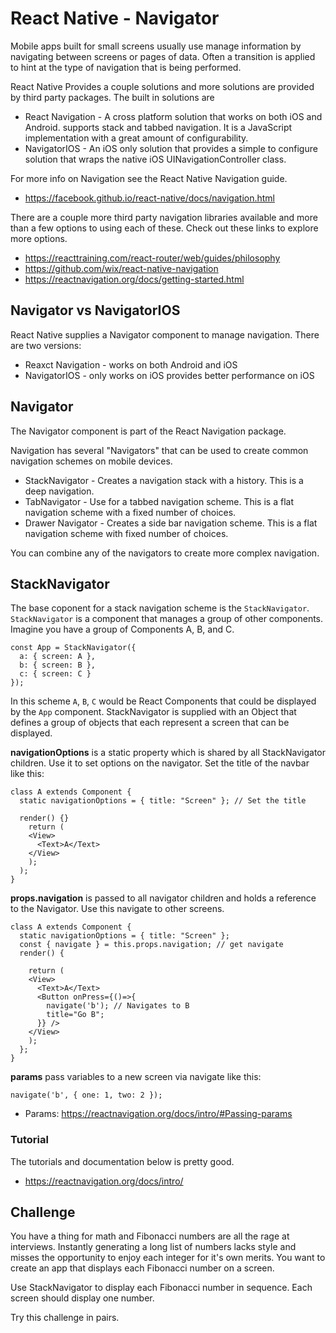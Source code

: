 # React Native - Navigator

Mobile apps built for small screens usually use manage information by navigating between 
screens or pages of data. Often a transition is applied to hint at the type of navigation
that is being performed. 

React Native Provides a couple solutions and more solutions are provided by third party 
packages. The built in solutions are 

- React Navigation - A cross platform solution that works on both iOS and Android. 
supports stack and tabbed navigation. It is a JavaScript implementation with a 
great amount of configurability. 
- NavigatorIOS - An iOS only solution that provides a simple to configure solution that 
wraps the native iOS UINavigationController class. 

For more info on Navigation see the React Native Navigation guide. 

- https://facebook.github.io/react-native/docs/navigation.html

There are a couple more third party navigation libraries available and more than a few 
options to using each of these. Check out these links to explore more options.  

- https://reacttraining.com/react-router/web/guides/philosophy
- https://github.com/wix/react-native-navigation
- https://reactnavigation.org/docs/getting-started.html

## Navigator vs NavigatorIOS

React Native supplies a Navigator component to manage navigation. There are two versions:

- Reaxct Navigation - works on both Android and iOS
- NavigatorIOS - only works on iOS provides better performance on iOS

## Navigator 

The Navigator component is part of the React Navigation package. 

Navigation has several "Navigators" that can be used to create 
common navigation schemes on mobile devices. 

- StackNavigator - Creates a navigation stack with a history. 
This is a deep navigation. 
- TabNavigator - Use for a tabbed navigation scheme. This is a 
flat navigation scheme with a fixed number of choices. 
- Drawer Navigator - Creates a side bar navigation scheme. This is a 
flat navigation scheme with fixed number of choices. 

You can combine any of the navigators to create more complex navigation. 

## StackNavigator

The base coponent for a stack navigation scheme is the `StackNavigator`. 
`StackNavigator` is a component that manages a group of other 
components. Imagine you have a group of Components A, B, and C. 

```
const App = StackNavigator({
  a: { screen: A },
  b: { screen: B },
  c: { screen: C }
});
```

In this scheme `A`, `B`, `C` would be React Components that could be 
displayed by the `App` component. StackNavigator is supplied with an
Object that defines a group of objects that each represent a screen 
that can be displayed. 

**navigationOptions** is a static property which is shared by all 
StackNavigator children. Use it to set options on the navigator. 
Set the title of the navbar like this: 

```
class A extends Component {
  static navigationOptions = { title: "Screen" }; // Set the title
  
  render() {}
    return (
    <View>
      <Text>A</Text>
    </View>
    );
  );
}
```

**props.navigation** is passed to all navigator children and holds a 
reference to the Navigator. Use this navigate to other screens. 

```
class A extends Component {
  static navigationOptions = { title: "Screen" };
  const { navigate } = this.props.navigation; // get navigate
  render() {
    
    return (
    <View>
      <Text>A</Text>
      <Button onPress={()=>{
        navigate('b'); // Navigates to B
        title="Go B"; 
      }} />
    </View>
    );
  };
}
```

**params** pass variables to a new screen via navigate like this: 

`navigate('b', { one: 1, two: 2 });`

- Params: https://reactnavigation.org/docs/intro/#Passing-params

### Tutorial 

The tutorials and documentation below is pretty good. 

- https://reactnavigation.org/docs/intro/

## Challenge 

You have a thing for math and Fibonacci numbers are all the rage at 
interviews. Instantly generating a long list of numbers lacks style
and misses the opportunity to enjoy each integer for it's own merits. 
You want to create an app that displays each Fibonacci number on a
screen. 

Use StackNavigator to display each Fibonacci number in sequence. 
Each screen should display one number.

Try this challenge in pairs. 

